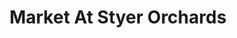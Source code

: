 ---
title: "Market At Styer Orchards"
url: /langhorne/market-at-styer-orchards/
shop: Supermarkt
---
